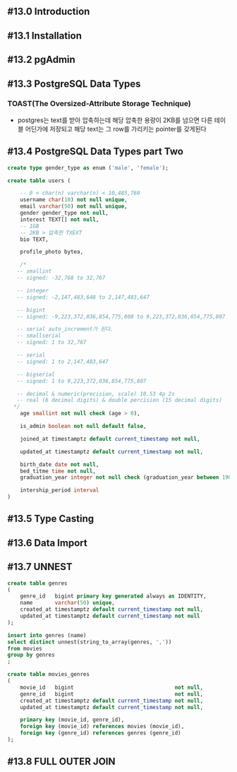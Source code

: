 ## #13.0 Introduction

## #13.1 Installation

## #13.2 pgAdmin

## #13.3 PostgreSQL Data Types

### TOAST(The Oversized-Attribute Storage Technique)
- postgres는 text를 받아 압축하는데 해당 압축한 용량이 2KB를 넘으면 다른 테이블 어딘가에 저장되고 해당 text는 그 row를 가리키는 pointer를 갖게된다

## #13.4 PostgreSQL Data Types part Two

```sql
create type gender_type as enum ('male', 'female');

create table users (

    -- 0 < char(n) varchar(n) < 10,485,760
    username char(10) not null unique,
    email varchar(50) not null unique,
    gender gender_type not null,
    interest TEXT[] not null,
    -- 1GB
    -- 2KB > 압축한 TXEXT
    bio TEXT,

    profile_photo bytea,

    /*
   -- smallint
   -- signed: -32,768 to 32,767

   -- integer
   -- signed: -2,147,483,648 to 2,147,483,647

   -- bigint
   -- signed: -9,223,372,036,854,775,808 to 9,223,372,036,854,775,807

   -- serial auto_increment가 된다.
   -- smallserial
   -- signed: 1 to 32,767

   -- serial
   -- signed: 1 to 2,147,483,647

   -- bigserial
   -- signed: 1 to 9,223,372,036,854,775,807

   -- decimal & numeric(precision, scale) 10.53 4p 2s
   -- real (6 decimal digits) & double percision (15 decimal digits)
  */
    age smallint not null check (age > 0),

    is_admin boolean not null default false,

    joined_at timestamptz default current_timestamp not null,

    updated_at timestamptz default current_timestamp not null,

    birth_date date not null,
    bed_titme time not null,
    graduation_year integer not null check (graduation_year between 1901 and 2115),

    intership_period interval
)
```
## #13.5 Type Casting

## #13.6 Data Import

## #13.7 UNNEST

```sql
create table genres
(
    genre_id   bigint primary key generated always as IDENTITY,
    name       varchar(50) unique,
    created_at timestamptz default current_timestamp not null,
    updated_at timestamptz default current_timestamp not null
);

insert into genres (name)
select distinct unnest(string_to_array(genres, ','))
from movies
group by genres
;

create table movies_genres
(
    movie_id   bigint                                not null,
    genre_id   bigint                                not null,
    created_at timestamptz default current_timestamp not null,
    updated_at timestamptz default current_timestamp not null,

    primary key (movie_id, genre_id),
    foreign key (movie_id) references movies (movie_id),
    foreign key (genre_id) references genres (genre_id)
);
```

## #13.8 FULL OUTER JOIN
